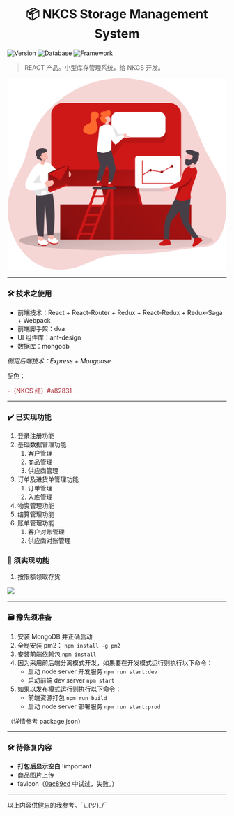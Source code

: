 <h1 align="center">📦 NKCS Storage Management System</h1>
<p>
  <img alt="Version" src="https://img.shields.io/badge/version-v19112020-blue.svg?cacheSeconds=2592000" />
  <img alt="Database" src="https://img.shields.io/badge/database-MongoDB-lightgrey" />
  <img alt="Framework" src="https://img.shields.io/badge/framework-dva-orange" />
</p>

> REACT 产品。小型库存管理系统，给 NKCS 开发。

<center><img alt="image" src="./src/assets/homepage.png" /></center>

---

### 🛠 技术之使用

-   前端技术：React + React-Router + Redux + React-Redux + Redux-Saga + Webpack
-   前端脚手架：dva
-   UI 组件库：ant-design
-   数据库：mongodb

_御用后端技术：Express + Mongoose_

配色：

<p style="color:#a82831;">-（NKCS 红）#a82831</p>

---

### ✔️ 已实现功能

1. 登录注册功能
2. 基础数据管理功能
    1. 客户管理
    2. 商品管理
    3. 供应商管理
3. 订单及进货单管理功能
    1. 订单管理
    2. 入库管理
4. 物资管理功能
5. 结算管理功能
6. 账单管理功能
    1. 客户对账管理
    2. 供应商对账管理

### 📌 须实现功能

1. 按限额领取存货

<img src="https://ftp.bmp.ovh/imgs/2020/11/1bbb653bb79a2f0c.png" width=200></img>

---

### 🗃 豫先须准备

1. 安装 MongoDB 并正确启动
2. 全局安装 pm2： `npm install -g pm2`
3. 安装前端依赖包 `npm install`
4. 因为采用前后端分离模式开发，如果要在开发模式运行则执行以下命令：
    - 启动 node server 开发服务 `npm run start:dev`
    - 启动前端 dev server `npm start`
5. 如果以发布模式运行则执行以下命令：
    - 前端资源打包 `npm run build `
    - 启动 node server 部署服务 `npm run start:prod`

（详情参考 package.json）

---

### 🛠 待修复内容

-   **打包后显示空白** !important
-   商品图片上传
-   favicon（[0ac89cd](https://github.com/KnowsCount/NKCS-Storage/commit/0ac89cd4b6f65d75ab3612cca4432ecb9af02fc2) 中试过，失败。）

---

以上内容供健忘的我参考。¯\\\_(ツ)\_/¯
